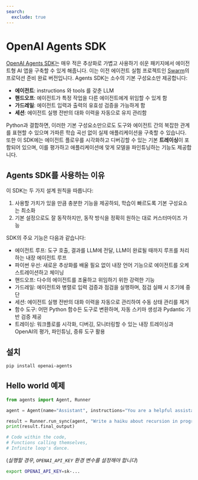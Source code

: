 ```yaml
---
search:
  exclude: true
---
```

# OpenAI Agents SDK

[OpenAI Agents SDK](https://github.com/openai/openai-agents-python)는 매우 적은 추상화로 가볍고 사용하기 쉬운 패키지에서 에이전트형 AI 앱을 구축할 수 있게 해줍니다. 이는 이전 에이전트 실험 프로젝트인 [Swarm](https://github.com/openai/swarm/tree/main)의 프로덕션 준비 완료 버전입니다. Agents SDK는 소수의 기본 구성요소만 제공합니다:

- **에이전트**: instructions 와 tools 를 갖춘 LLM
- **핸드오프**: 에이전트가 특정 작업을 다른 에이전트에게 위임할 수 있게 함
- **가드레일**: 에이전트 입력과 출력의 유효성 검증을 가능하게 함
- **세션**: 에이전트 실행 전반의 대화 이력을 자동으로 유지 관리함

Python과 결합하면, 이러한 기본 구성요소만으로도 도구와 에이전트 간의 복잡한 관계를 표현할 수 있으며 가파른 학습 곡선 없이 실제 애플리케이션을 구축할 수 있습니다. 또한 이 SDK에는 에이전트 플로우를 시각화하고 디버깅할 수 있는 기본 **트레이싱**이 포함되어 있으며, 이를 평가하고 애플리케이션에 맞게 모델을 파인튜닝하는 기능도 제공합니다.

## Agents SDK를 사용하는 이유

이 SDK는 두 가지 설계 원칙을 따릅니다:

1. 사용할 가치가 있을 만큼 충분한 기능을 제공하되, 학습이 빠르도록 기본 구성요소는 최소화
2. 기본 설정으로도 잘 동작하지만, 동작 방식을 정확히 원하는 대로 커스터마이즈 가능

SDK의 주요 기능은 다음과 같습니다:

- 에이전트 루프: 도구 호출, 결과를 LLM에 전달, LLM이 완료될 때까지 루프를 처리하는 내장 에이전트 루프
- 파이썬 우선: 새로운 추상화를 배울 필요 없이 내장 언어 기능으로 에이전트를 오케스트레이션하고 체이닝
- 핸드오프: 다수의 에이전트를 조율하고 위임하기 위한 강력한 기능
- 가드레일: 에이전트와 병렬로 입력 검증과 점검을 실행하며, 점검 실패 시 조기에 중단
- 세션: 에이전트 실행 전반의 대화 이력을 자동으로 관리하여 수동 상태 관리를 제거
- 함수 도구: 어떤 Python 함수든 도구로 변환하며, 자동 스키마 생성과 Pydantic 기반 검증 제공
- 트레이싱: 워크플로를 시각화, 디버깅, 모니터링할 수 있는 내장 트레이싱과 OpenAI의 평가, 파인튜닝, 증류 도구 활용

## 설치

```bash
pip install openai-agents
```

## Hello world 예제

```python
from agents import Agent, Runner

agent = Agent(name="Assistant", instructions="You are a helpful assistant")

result = Runner.run_sync(agent, "Write a haiku about recursion in programming.")
print(result.final_output)

# Code within the code,
# Functions calling themselves,
# Infinite loop's dance.
```

(_실행할 경우, `OPENAI_API_KEY` 환경 변수를 설정해야 합니다_)

```bash
export OPENAI_API_KEY=sk-...
```